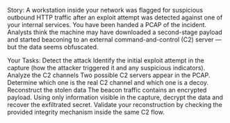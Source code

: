 Story: A workstation inside your network was flagged for suspicious outbound HTTP traffic after an exploit attempt was detected against one of your internal services. You have been handed a PCAP of the incident. Analysts think the machine may have downloaded a second-stage payload and started beaconing to an external command-and-control (C2) server — but the data seems obfuscated.

Your Tasks: Detect the attack Identify the initial exploit attempt in the capture (how the attacker triggered it and any suspicious indicators). Analyze the C2 channels Two possible C2 servers appear in the PCAP. Determine which one is the real C2 channel and which one is a decoy. Reconstruct the stolen data The beacon traffic contains an encrypted payload. Using only information visible in the capture, decrypt the data and recover the exfiltrated secret. Validate your reconstruction by checking the provided integrity mechanism inside the same C2 flow.
